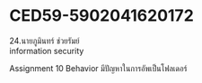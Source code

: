 # CED59-5902041620172
24.นายภูมินทร์ ช่วยรัมย์<br>
information security<br>

Assignment 10 Behavior มีปัญหาในการอัพเป็นโฟลเดอร์
